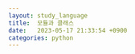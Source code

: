 ```yaml
---
layout: study_language
title:  모듈과 클래스
date:   2023-05-17 21:33:54 +0900
categories: python
---
```

